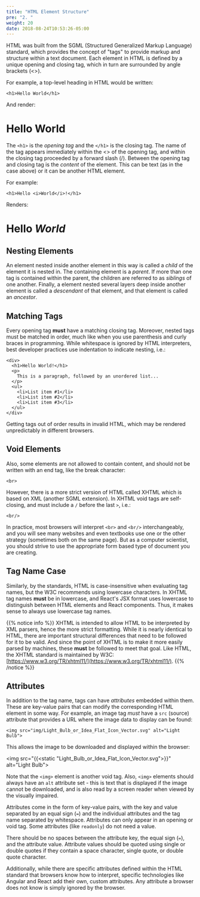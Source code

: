 ```yaml
---
title: "HTML Element Structure"
pre: "2. "
weight: 20
date: 2018-08-24T10:53:26-05:00
---
```

HTML was built from the SGML (Structured Generalized Markup Language) standard, which provides the concept of "tags" to provide markup and structure within a text document.  Each element in HTML is defined by a unique opening and closing tag, which in turn are surrounded by angle brackets (<>).  

For example, a top-level heading in HTML would be written:

`<h1>Hello World</h1>`

And render:

<h1>Hello World</h1>


The `<h1>` is the _opening tag_ and the `</h1>` is the closing tag.  The name of the tag appears immediately within the <> of the opening tag, and within the closing tag proceeded by a forward slash (/).  Between the opening tag and closing tag is the _content_ of the element.  This can be text (as in the case above) or it can be another HTML element. 

For example:

`<h1>Hello <i>World</i>!</h1>`

Renders:

<h1>Hello <i>World</i></h1>


## Nesting Elements
An element nested inside another element in this way is called a _child_ of the element it is nested in.  The containing element is a _parent_.  If more than one tag is contained within the parent, the children are referred to as _siblings_ of one another.  Finally, a element nested several layers deep inside another element is called a _descendant_ of that element, and that element is called an _ancestor_.
 
## Matching Tags
Every opening tag __must__ have a matching closing tag.  Moreover, nested tags must be matched in order, much like when you use parenthesis and curly braces in programming.  While whitespace is ignored by HTML interpreters, best developer practices use indentation to indicate nesting, i.e.:

```
<div>
  <h1>Hello World!</h1>
  <p>
    This is a paragraph, followed by an unordered list...
  </p>
  <ul>
    <li>List item #1</li>
    <li>List item #2</li>
    <li>List item #3</li>
  </ul>
</div>
```

Getting tags out of order results in invalid HTML, which may be rendered unpredictably in different browsers.

## Void Elements
Also, some elements are not allowed to contain content, and should not be written with an end tag, like the break character: 

`<br>`

However, there is a more strict version of HTML called XHTML which is based on XML (another SGML extension).  In XHTML void tags are self-closing, and must include a `/` before the last `>`, i.e.:

`<br/>`

In practice, most browsers will interpret `<br>` and `<br/>` interchangeably, and you will see many websites and even textbooks use one or the other strategy (sometimes both on the same page).  But as a computer scientist, you should strive to use the appropriate form based type of document you are creating.

## Tag Name Case 
Similarly, by the standards, HTML is case-insensitive when evaluating tag names, but the W3C recommends using lowercase characters.  In XHTML tag names __must__ be in lowercase, and React's JSX format uses lowercase to distinguish between HTML elements and React components. Thus, it makes sense to always use lowercase tag names.

{{% notice info %}}
XHTML is intended to allow HTML to be interpreted by XML parsers, hence the more strict formatting. While it is nearly identical to HTML, there are important structural differences that need to be followed for it to be valid.  And since the point of XHTML is to make it more easily parsed by machines, these __must__ be followed to meet that goal. Like HTML, the XHTML standard is maintained by W3C: [https://www.w3.org/TR/xhtml11/](https://www.w3.org/TR/xhtml11/).
{{% /notice %}}


## Attributes 
In addition to the tag name, tags can have _attributes_ embedded within them. These are key-value pairs that can modify the corresponding HTML element in some way.  For example, an image tag _must_ have a `src` (source) attribute that provides a URL where the image data to display can be found:

`<img src="img/Light_Bulb_or_Idea_Flat_Icon_Vector.svg" alt="Light Bulb">`

This allows the image to be downloaded and displayed within the browser:

<img src="{{<static "Light_Bulb_or_Idea_Flat_Icon_Vector.svg">}}" alt="Light Bulb">

Note that the `<img>` element is another void tag.  Also, `<img>` elements should always have an `alt` attribute set - this is text that is displayed if the image cannot be downloaded, and is also read by a screen reader when viewed by the visually impaired.

Attributes come in the form of key-value pairs, with the key and value separated by an equal sign (`=`) and the individual attributes and the tag name separated by whitespace.  Attributes can only appear in an opening or void tag.  Some attributes (like `readonly`) do not need a value.  

There should be no spaces between the attribute key, the equal sign (`=`), and the attribute value.  Attribute values should be quoted using single or double quotes if they contain a space character, single quote, or double quote character.

Additionally, while there are specific attributes defined within the HTML standard that browsers know how to interpret, specific technologies like Angular and React add their own, custom attributes.  Any attribute a browser does not know is simply ignored by the browser.

